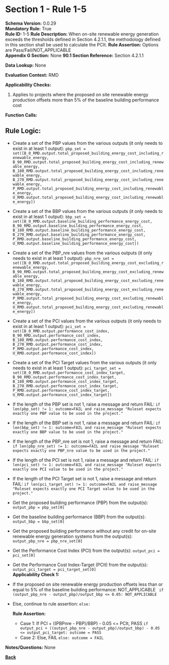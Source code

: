 # Section 1 - Rule 1-5
**Schema Version:** 0.0.29  
**Mandatory Rule:** True  
**Rule ID:** 1-5
**Rule Description:** When on-site renewable energy generation exceeds the thresholds defined in Section 4.2.1.1, the methodology defined in this section shall be used to calculate the PCIt.
**Rule Assertion:** Options are Pass/Fail/NOT_APPLICABLE     
**Appendix G Section:** None
**90.1 Section Reference:** Section 4.2.1.1  

**Data Lookup:** None 

**Evaluation Context:** RMD

**Applicability Checks:** 
1. Applies to projects where the proposed on site renewable energy production offsets more than 5% of the baseline building performance cost

**Function Calls:**


## Rule Logic:
- Create a set of the PBP values from the various outputs (it only needs to exist in at least 1 output): `pbp_set = set([B_0_RMD.output.total_proposed_building_energy_cost_including_renewable_energy, B_90_RMD.output.total_proposed_building_energy_cost_including_renewable_energy, B_180_RMD.output.total_proposed_building_energy_cost_including_renewable_energy, B_270_RMD.output.total_proposed_building_energy_cost_including_renewable_energy, P_RMD.output.total_proposed_building_energy_cost_including_renewable_energy, U_RMD.output.total_proposed_building_energy_cost_including_renewable_energy])`
- Create a set of the BBP values from the various outputs (it only needs to exist in at least 1 output): `bbp_set = set([B_0_RMD.output.baseline_building_performance_energy_cost, B_90_RMD.output.baseline_building_performance_energy_cost, B_180_RMD.output.baseline_building_performance_energy_cost, B_270_RMD.output.baseline_building_performance_energy_cost, P_RMD.output.baseline_building_performance_energy_cost, U_RMD.output.baseline_building_performance_energy_cost])`
- Create a set of the PBP_nre values from the various outputs (it only needs to exist in at least 1 output): `pbp_nre_set = set([B_0_RMD.output.total_proposed_building_energy_cost_excluding_renewable_energy, B_90_RMD.output.total_proposed_building_energy_cost_excluding_renewable_energy, B_180_RMD.output.total_proposed_building_energy_cost_excluding_renewable_energy, B_270_RMD.output.total_proposed_building_energy_cost_excluding_renewable_energy, P_RMD.output.total_proposed_building_energy_cost_excluding_renewable_energy, U_RMD.output.total_proposed_building_energy_cost_excluding_renewable_energy])`
- Create a set of the PCI values from the various outputs (it only needs to exist in at least 1 output): `pci_set = set([B_0_RMD.output.performance_cost_index, B_90_RMD.output.performance_cost_index, B_180_RMD.output.performance_cost_index, B_270_RMD.output.performance_cost_index, P_RMD.output.performance_cost_index, U_RMD.output.performance_cost_index])`
- Create a set of the PCI Target values from the various outputs (it only needs to exist in at least 1 output): `pci_target_set = set([B_0_RMD.output.performance_cost_index_target, B_90_RMD.output.performance_cost_index_target, B_180_RMD.output.performance_cost_index_target, B_270_RMD.output.performance_cost_index_target, P_RMD.output.performance_cost_index_target, U_RMD.output.performance_cost_index_target])`
- If the length of the PBP set is not 1, raise a message and return FAIL: `if len(pbp_set) != 1: outcome=FAIL and raise_message "Ruleset expects exactly one PBP value to be used in the project."`
- If the length of the BBP set is not 1, raise a message and return FAIL: `if len(bbp_set) != 1: outcome=FAIL and raise_message "Ruleset expects exactly one BBP value to be used in the project."`
- If the length of the PBP_nre set is not 1, raise a message and return FAIL: `if len(pbp_nre_set) != 1: outcome=FAIL and raise_message "Ruleset expects exactly one PBP_nre value to be used in the project."`
- If the length of the PCI set is not 1, raise a message and return FAIL: `if len(pci_set) != 1: outcome=FAIL and raise_message "Ruleset expects exactly one PCI value to be used in the project."`
- If the length of the PCI Target set is not 1, raise a message and return FAIL: `if len(pci_target_set) != 1: outcome=FAIL and raise_message "Ruleset expects exactly one PCI Target value to be used in the project."`

- Get the proposed building performance (PBP) from the output(s): `output_pbp = pbp_set[0]`
- Get the baseline building performance (BBP) from the output(s): `output_bbp = bbp_set[0]`
- Get the proposed building performance without any credit for on-site renewable energy generation systems from the output(s): `output_pbp_nre = pbp_nre_set[0]`
- Get the Performance Cost Index (PCI) from the output(s): `output_pci = pci_set[0]`
- Get the Performance Cost Index-Target (PCIt) from the output(s): `output_pci_target = pci_target_set[0]`  
**Applicability Check 1:** 
- If the proposed on site renewable energy production offsets less than or equal to 5% of the baseline building performance: NOT_APPLICABLE ` if (output_pbp_nre - output_pbp)/output_bbp <= 0.05: NOT_APPLICABLE`
- Else, continue to rule assertion: `else:`

  **Rule Assertion:** 
  - Case 1: If PCI + ((PBPnre - PBP)/BBP) - 0.05 <= PCIt, PASS `if output_pci + ((output_pbp_nre - output_pbp)/output_bbp) - 0.05 <= output_pci_target: outcome = PASS`
  - Case 2: Else, FAIL `else: outcome = FAIL`


**Notes/Questions:** None


**[Back](../_toc.md)**